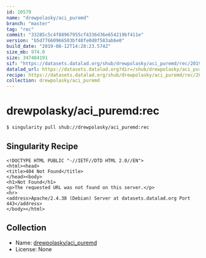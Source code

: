```yaml
---
id: 10579
name: "drewpolasky/aci_puremd"
branch: "master"
tag: "rec"
commit: "33285c5c4f88967955cf4336d36e654219bf411e"
version: "b5d77660966503bf48fe0d8f583ab6e0"
build_date: "2019-08-12T14:28:23.574Z"
size_mb: 974.0
size: 347484191
sif: "https://datasets.datalad.org/shub/drewpolasky/aci_puremd/rec/2019-08-12-33285c5c-b5d77660/b5d77660966503bf48fe0d8f583ab6e0.sif"
datalad_url: https://datasets.datalad.org?dir=/shub/drewpolasky/aci_puremd/rec/2019-08-12-33285c5c-b5d77660/
recipe: https://datasets.datalad.org/shub/drewpolasky/aci_puremd/rec/2019-08-12-33285c5c-b5d77660/Singularity
collection: drewpolasky/aci_puremd
---
```


# drewpolasky/aci_puremd:rec

```bash
$ singularity pull shub://drewpolasky/aci_puremd:rec
```

## Singularity Recipe

```singularity
<!DOCTYPE HTML PUBLIC "-//IETF//DTD HTML 2.0//EN">
<html><head>
<title>404 Not Found</title>
</head><body>
<h1>Not Found</h1>
<p>The requested URL was not found on this server.</p>
<hr>
<address>Apache/2.4.38 (Debian) Server at datasets.datalad.org Port 443</address>
</body></html>
```

## Collection

 - Name: [drewpolasky/aci_puremd](https://github.com/drewpolasky/aci_puremd)
 - License: None

